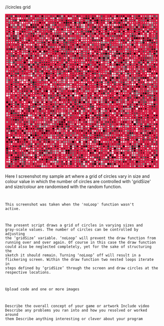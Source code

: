 //circles grid

<img src= "https://github.com/safimasafi/introtoim/blob/main/May31/pic1.png">

Here I screenshot my sample art where a grid of circles vary in size and colour value in which the number of circles are controlled with 'gridSize' and size/colour are randomised with the random function. 
<code>
  
This screenshot was taken when the 'noLoop' function wasn't active.
  

  




The present script draws a grid of circles in varying sizes and gray-scale values. The number of circles can be controlled by adjusting the ‘gridSize’ variable. ‘noLoop’ will prevent the draw function from running over and over again. Of course in this case the draw function could also be neglected completely, yet for the sake of structuring the sketch it should remain. Turning ‘noLoop’ off will result in a flickering screen. Within the draw function two nested loops iterate in steps defined by ‘gridSize’ through the screen and draw circles at the respective locations.

Upload code and one or more images

Describe the overall concept of your game or artwork
Include video
Describe any problems you ran into and how you resolved or worked around them
Describe anything interesting or clever about your program
